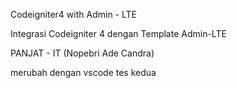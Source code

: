Codeigniter4 with Admin - LTE

Integrasi Codeigniter 4 dengan Template Admin-LTE

PANJAT - IT (Nopebri Ade Candra)
 
 merubah dengan vscode
 tes kedua